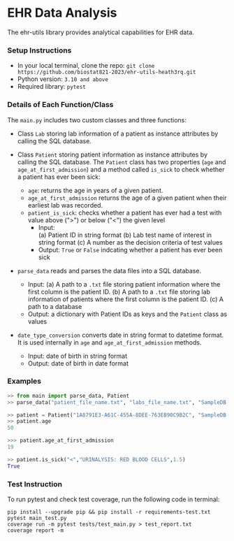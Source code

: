 # EHR Data Analysis

The ehr-utils library provides analytical capabilities for EHR data.

### Setup Instructions
* In your local terminal, clone the repo: 
```git clone https://github.com/biostat821-2023/ehr-utils-heath3rq.git```
* Python version: `3.10 and above`
* Required library: `pytest`


### Details of Each Function/Class
The `main.py` includes two custom classes and three functions:

* Class `Lab` storing lab information of a patient as instance attributes by calling the SQL database.

* Class `Patient` storing patient information as instance attributes by calling the SQL database. The `Patient` class has two properties (`age` and `age_at_first_admission`) and a method called `is_sick` to check whether a patient has ever been sick:
    - `age`: returns the age in years of a given patient.
    - `age_at_first_admission` returns the age of a given patient when their earliest lab was recorded. 
    - `patient_is_sick`: checks whether a patient has ever had a test with value above (">") or below ("<") the given level
        -  Input:  
            (a) Patient ID in string format
            (b) Lab test name of interest in string format
            (c) A number as the decision criteria of test values
        - Output: `True` or `False` indcating whether a patient has ever been sick

* `parse_data` reads and parses the data files into a SQL database.
    - Input: 
        (a) A path to a `.txt` file storing patient information where the first column is the patient ID. 
        (b) A path to a `.txt` file storing lab information of patients where the first column is the patient ID. 
        (c) A path to a database
    - Output: a dictionary with Patient IDs as keys and the `Patient` class as values

* `date_type_conversion` converts date in string format to datetime format. It is used internally in `age` and `age_at_first_admission` methods.
    - Input: date of birth in string format
    - Output: date of birth in date format


### Examples
```python
>> from main import parse_data, Patient
>> parse_data("patient_file_name.txt", "labs_file_name.txt", "SampleDB.db")

>> patient = Patient("1A8791E3-A61C-455A-8DEE-763EB90C9B2C", "SampleDB.db")
>> patient.age
50

>>> patient.age_at_first_admission
19

>> patient.is_sick("<","URINALYSIS: RED BLOOD CELLS",1.5)
True
```

### Test Instruction

To run pytest and check test coverage, run the following code in terminal: 
```
pip install --upgrade pip && pip install -r requirements-test.txt
pytest main_test.py
coverage run -m pytest tests/test_main.py > test_report.txt
coverage report -m
```
